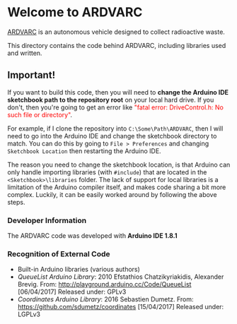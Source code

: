 # Welcome to ARDVARC

<acronym style="cursor:help;text-decoration:underline;" title="Autonomous Radioactive Debris Verification Acquisition and Retrieval
Coordinator">ARDVARC</acronym> is an autonomous vehicle designed to collect radioactive waste.

This directory contains the code behind ARDVARC, including libraries used and written.

## Important!

If you want to build this code, then you will need to **change the Arduino IDE sketchbook path to the repository root** on your local hard drive. If you don't, then you're going to get an error like <span style="color:red;">"fatal error: DriveControl.h: No such file or directory"</span>.

For example, if I clone the repository into `C:\Some\Path\ARDVARC`, then I will need to go into the Arduino IDE and change the sketchbook directory to match. You can do this by going to `File > Preferences` and changing `Sketchbook Location` then restarting the Arduino IDE.

The reason you need to change the sketchbook location, is that Arduino can only handle importing libraries (with `#include`) that are located in the `<Sketchbook>\libraries` folder. The lack of support for local libraries is a limitation of the Arduino compiler itself, and makes code sharing a bit more complex. Luckily, it can be easily worked around by following the above steps.


### Developer Information

The ARDVARC code was developed with **Arduino IDE 1.8.1**

### Recognition of External Code

* Built-in Arduino libraries (various authors)
* *QueueList Arduino Library*: 2010 Efstathios Chatzikyriakidis, Alexander Brevig. 
  From: http://playground.arduino.cc/Code/QueueList [06/04/2017]
  Released under: GPLv3
* *Coordinates Arduino Library*: 2016 Sebastien Dumetz. 
  From: https://github.com/sdumetz/coordinates [15/04/2017]
  Released under: LGPLv3
